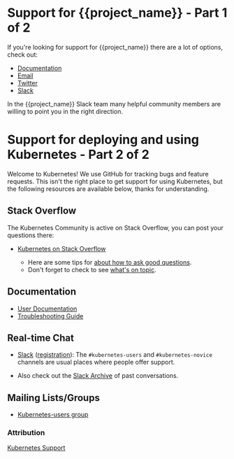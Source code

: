 # Support for {{project_name}} - Part 1 of 2

If you're looking for support for {{project_name}} there are a lot of options, check out:

* [Documentation]({{docs_link}})
* [Email]({{mailto_link}})
* [Twitter]({{twitter_link}})
* [Slack]({{slack_link}})

In the {{project_name}} Slack team many helpful community members are willing to point you in the right direction.

# Support for deploying and using Kubernetes - Part 2 of 2

Welcome to Kubernetes! We use GitHub for tracking bugs and feature requests. 
This isn't the right place to get support for using Kubernetes, but the following 
resources are available below, thanks for understanding.

## Stack Overflow

The Kubernetes Community is active on Stack Overflow, you can post your questions there: 

* [Kubernetes on Stack Overflow](http://stackoverflow.com/questions/tagged/kubernetes)

  * Here are some tips for [about how to ask good questions](http://stackoverflow.com/help/how-to-ask).
  * Don't forget to check to see [what's on topic](http://stackoverflow.com/help/on-topic).

## Documentation 

* [User Documentation](https://kubernetes.io/docs/) 
* [Troubleshooting Guide](https://kubernetes.io/docs/tasks/debug-application-cluster/troubleshooting/)


## Real-time Chat

* [Slack](https://kubernetes.slack.com) ([registration](http://slack.k8s.io)):
The `#kubernetes-users` and `#kubernetes-novice` channels are usual places where 
people offer support.

* Also check out the 
[Slack Archive](http://kubernetes.slackarchive.io/) of past conversations.

## Mailing Lists/Groups

* [Kubernetes-users group](https://groups.google.com/forum/#!forum/kubernetes-users)

### Attribution
[Kubernetes Support](https://github.com/kubernetes/community/blob/master/contributors/devel/on-call-user-support.md)
